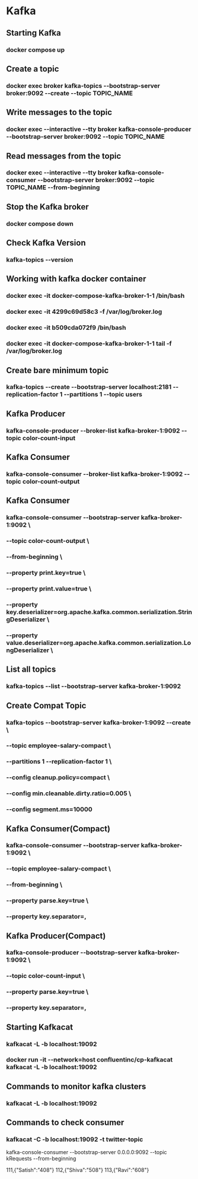 # Kafka

## Starting Kafka

### docker compose up

## Create a topic

### docker exec broker kafka-topics --bootstrap-server broker:9092 --create --topic TOPIC_NAME

## Write messages to the topic

### docker exec --interactive --tty broker kafka-console-producer --bootstrap-server broker:9092 --topic TOPIC_NAME

## Read messages from the topic

### docker exec --interactive --tty broker kafka-console-consumer --bootstrap-server broker:9092 --topic TOPIC_NAME --from-beginning

## Stop the Kafka broker

### docker compose down

## Check Kafka Version

### kafka-topics --version

## Working with kafka docker container

### docker exec -it docker-compose-kafka-broker-1-1 /bin/bash

### docker exec -it 4299c69d58c3 -f /var/log/broker.log

### docker exec -it b509cda072f9 /bin/bash

### docker exec -it docker-compose-kafka-broker-1-1 tail -f /var/log/broker.log

## Create bare minimum topic

### kafka-topics --create --bootstrap-server localhost:2181 --replication-factor 1 --partitions 1 --topic users

## Kafka Producer

### kafka-console-producer --broker-list kafka-broker-1:9092 --topic color-count-input

## Kafka Consumer

### kafka-console-consumer --broker-list kafka-broker-1:9092 --topic color-count-output

## Kafka Consumer

### kafka-console-consumer --bootstrap-server kafka-broker-1:9092 \

### --topic color-count-output \

### --from-beginning \

### --property print.key=true \

### --property print.value=true \

### --property key.deserializer=org.apache.kafka.common.serialization.StringDeserializer \

### --property value.deserializer=org.apache.kafka.common.serialization.LongDeserializer \

## List all topics

### kafka-topics --list --bootstrap-server kafka-broker-1:9092

## Create Compat Topic

### kafka-topics --bootstrap-server kafka-broker-1:9092 --create \

### --topic employee-salary-compact \

### --partitions 1 --replication-factor 1 \

### --config cleanup.policy=compact \

### --config min.cleanable.dirty.ratio=0.005 \

### --config segment.ms=10000

## Kafka Consumer(Compact)

### kafka-console-consumer --bootstrap-server kafka-broker-1:9092 \

### --topic employee-salary-compact \

### --from-beginning \

### --property parse.key=true \

### --property key.separator=,

## Kafka Producer(Compact)

### kafka-console-producer --bootstrap-server kafka-broker-1:9092 \

### --topic color-count-input \

### --property parse.key=true \

### --property key.separator=,

## Starting Kafkacat

### kafkacat -L -b localhost:19092

### docker run -it --network=host confluentinc/cp-kafkacat kafkacat -L -b localhost:19092

## Commands to monitor kafka clusters

### kafkacat -L -b localhost:19092

## Commands to check consumer

### kafkacat -C -b localhost:19092 -t twitter-topic

kafka-console-consumer --bootstrap-server 0.0.0.0:9092 --topic kRequests --from-beginning

111,{"Satish":"408"}
112,{"Shiva":"508"}
113,{"Ravi":"608"}
